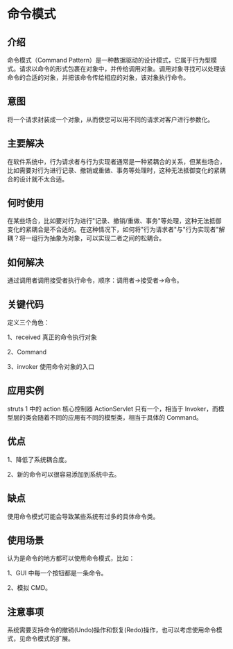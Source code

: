 # 命令模式

## 介绍

命令模式（Command Pattern）是一种数据驱动的设计模式，它属于行为型模式。请求以命令的形式包裹在对象中，并传给调用对象。调用对象寻找可以处理该命令的合适的对象，并把该命令传给相应的对象，该对象执行命令。

## 意图

将一个请求封装成一个对象，从而使您可以用不同的请求对客户进行参数化。

## 主要解决

在软件系统中，行为请求者与行为实现者通常是一种紧耦合的关系，但某些场合，比如需要对行为进行记录、撤销或重做、事务等处理时，这种无法抵御变化的紧耦合的设计就不太合适。

## 何时使用

在某些场合，比如要对行为进行"记录、撤销/重做、事务"等处理，这种无法抵御变化的紧耦合是不合适的。在这种情况下，如何将"行为请求者"与"行为实现者"解耦？将一组行为抽象为对象，可以实现二者之间的松耦合。

## 如何解决

通过调用者调用接受者执行命令，顺序：调用者→接受者→命令。

## 关键代码

定义三个角色：

1、received 真正的命令执行对象 

2、Command 

3、invoker 使用命令对象的入口

## 应用实例

struts 1 中的 action 核心控制器 ActionServlet 只有一个，相当于 Invoker，而模型层的类会随着不同的应用有不同的模型类，相当于具体的 Command。

## 优点 

1、降低了系统耦合度。 

2、新的命令可以很容易添加到系统中去。

## 缺点

使用命令模式可能会导致某些系统有过多的具体命令类。

## 使用场景

认为是命令的地方都可以使用命令模式，比如： 

1、GUI 中每一个按钮都是一条命令。 

2、模拟 CMD。

## 注意事项

系统需要支持命令的撤销(Undo)操作和恢复(Redo)操作，也可以考虑使用命令模式，见命令模式的扩展。

